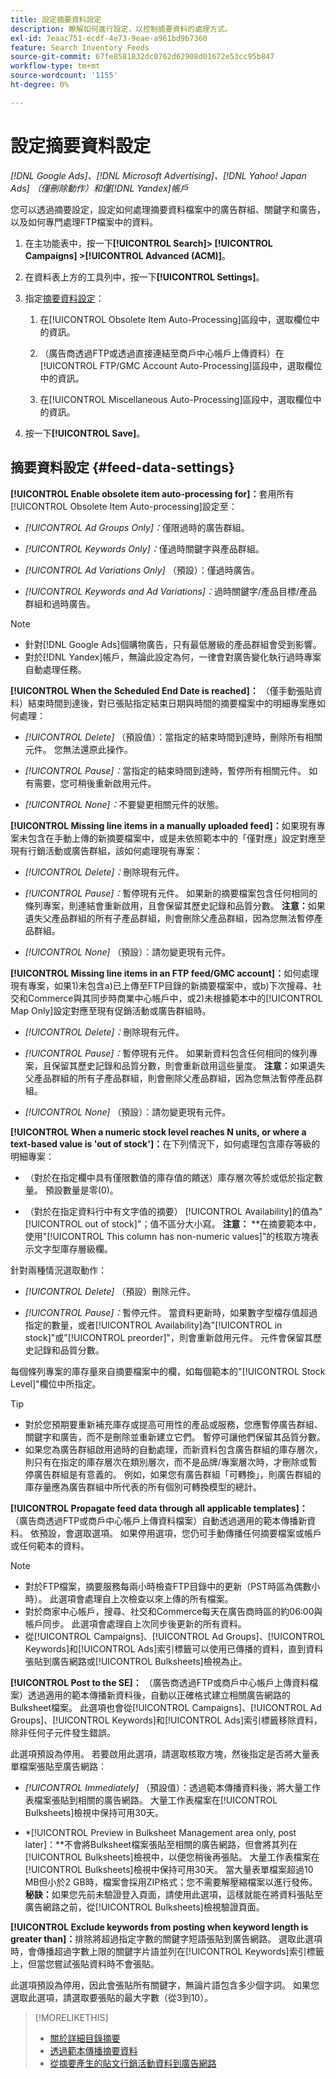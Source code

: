 ```yaml
---
title: 設定摘要資料設定
description: 瞭解如何進行設定，以控制摘要資料的處理方式。
exl-id: 7eaac751-ecdf-4e73-9eae-a961bd9b7360
feature: Search Inventory Feeds
source-git-commit: 67fe8581832dc0762d62908d01672e53cc95b847
workflow-type: tm+mt
source-wordcount: '1155'
ht-degree: 0%

---
```


# 設定摘要資料設定

*[!DNL Google Ads]、[!DNL Microsoft Advertising]、[!DNL Yahoo! Japan Ads] （僅刪除動作）和僅[!DNL Yandex]帳戶*

您可以透過摘要設定，設定如何處理摘要資料檔案中的廣告群組、關鍵字和廣告，以及如何專門處理FTP檔案中的資料。

1. 在主功能表中，按一下&#x200B;**[!UICONTROL Search]> [!UICONTROL Campaigns] >[!UICONTROL Advanced (ACM)]**。

1. 在資料表上方的工具列中，按一下&#x200B;**[!UICONTROL Settings]**。

1. 指定[摘要資料設定](#feed-data-settings)：

   1. 在[!UICONTROL Obsolete Item Auto-Processing]區段中，選取欄位中的資訊。

   1. （廣告商透過FTP或透過直接連結至商戶中心帳戶上傳資料）在[!UICONTROL FTP/GMC Account Auto-Processing]區段中，選取欄位中的資訊。

   1. 在[!UICONTROL Miscellaneous Auto-Processing]區段中，選取欄位中的資訊。

1. 按一下&#x200B;**[!UICONTROL Save]**。

## 摘要資料設定 {#feed-data-settings}

**[!UICONTROL Enable obsolete item auto-processing for]：**&#x200B;套用所有[!UICONTROL Obsolete Item Auto-processing]設定至：

* *[!UICONTROL Ad Groups Only]：*&#x200B;僅限過時的廣告群組。

* *[!UICONTROL Keywords Only]：*&#x200B;僅過時關鍵字與產品群組。

* *[!UICONTROL Ad Variations Only]* （預設）：僅過時廣告。

* *[!UICONTROL Keywords and Ad Variations]：*&#x200B;過時關鍵字/產品目標/產品群組和過時廣告。

>[!NOTE]
>
>* 針對[!DNL Google Ads]個購物廣告，只有最低層級的產品群組會受到影響。
>* 對於[!DNL Yandex]帳戶，無論此設定為何，一律會對廣告變化執行過時專案自動處理任務。

**[!UICONTROL When the Scheduled End Date is reached]：** （僅手動張貼資料）結束時間到達後，對已張貼指定結束日期與時間的摘要檔案中的明細專案應如何處理：

* *[!UICONTROL Delete]* （預設值）：當指定的結束時間到達時，刪除所有相關元件。 您無法還原此操作。

* *[!UICONTROL Pause]：*&#x200B;當指定的結束時間到達時，暫停所有相關元件。 如有需要，您可稍後重新啟用元件。

* *[!UICONTROL None]：*&#x200B;不要變更相關元件的狀態。

**[!UICONTROL Missing line items in a manually uploaded feed]：**&#x200B;如果現有專案未包含在手動上傳的新摘要檔案中，或是未依照範本中的「僅對應」設定對應至現有行銷活動或廣告群組，該如何處理現有專案：

* *[!UICONTROL Delete]：*&#x200B;刪除現有元件。

* *[!UICONTROL Pause]：*&#x200B;暫停現有元件。 如果新的摘要檔案包含任何相同的條列專案，則連結會重新啟用，且會保留其歷史記錄和品質分數。 **注意：**&#x200B;如果遺失父產品群組的所有子產品群組，則會刪除父產品群組，因為您無法暫停產品群組。

* *[!UICONTROL None]* （預設）：請勿變更現有元件。

**[!UICONTROL Missing line items in an FTP feed/GMC account]：**&#x200B;如何處理現有專案，如果1)未包含a)已上傳至FTP目錄的新摘要檔案中，或b)下次搜尋、社交和Commerce與其同步時商業中心帳戶中，或2)未根據範本中的[!UICONTROL Map Only]設定對應至現有促銷活動或廣告群組時。

* *[!UICONTROL Delete]：*&#x200B;刪除現有元件。

* *[!UICONTROL Pause]：*&#x200B;暫停現有元件。 如果新資料包含任何相同的條列專案，且保留其歷史記錄和品質分數，則會重新啟用這些量度。 **注意：**&#x200B;如果遺失父產品群組的所有子產品群組，則會刪除父產品群組，因為您無法暫停產品群組。

* *[!UICONTROL None]* （預設）：請勿變更現有元件。

**[!UICONTROL When a numeric stock level reaches N units, or where a text-based value is 'out of stock']：**&#x200B;在下列情況下，如何處理包含庫存等級的明細專案：

* （對於在指定欄中具有僅限數值的庫存值的饋送）庫存層次等於或低於指定數量。 預設數量是零(0)。

* （對於在指定資料行中有文字值的摘要） [!UICONTROL Availability]的值為&quot;[!UICONTROL out of stock]&quot;；值不區分大小寫。 **注意：** **在摘要範本中，使用&quot;[!UICONTROL This column has non-numeric values]&quot;的核取方塊表示文字型庫存層級欄。

針對兩種情況選取動作：

* *[!UICONTROL Delete]* （預設）刪除元件。

* *[!UICONTROL Pause]：*&#x200B;暫停元件。 當資料更新時，如果數字型檔存值超過指定的數量，或者[!UICONTROL Availability]為&quot;[!UICONTROL in stock]&quot;或&quot;[!UICONTROL preorder]&quot;，則會重新啟用元件。 元件會保留其歷史記錄和品質分數。

每個條列專案的庫存量來自摘要檔案中的欄，如每個範本的&quot;[!UICONTROL Stock Level]&quot;欄位中所指定。

>[!TIP]
>
>* 對於您預期要重新補充庫存或提高可用性的產品或服務，您應暫停廣告群組、關鍵字和廣告，而不是刪除並重新建立它們。 暫停可讓他們保留其品質分數。
>* 如果您為廣告群組啟用過時的自動處理，而新資料包含廣告群組的庫存層次，則只有在指定的庫存層次在類別層次，而不是品牌/專案層次時，才刪除或暫停廣告群組是有意義的。 例如，如果您有廣告群組「可轉換」，則廣告群組的庫存量應為廣告群組中所代表的所有個別可轉換模型的總計。

**[!UICONTROL Propagate feed data through all applicable templates]：** （廣告商透過FTP或商戶中心帳戶上傳資料檔案）自動透過適用的範本傳播新資料。 依預設，會選取選項。 如果停用選項，您仍可手動傳播任何摘要檔案或帳戶或任何範本的資料。

>[!NOTE]
>
>* 對於FTP檔案，摘要服務每兩小時檢查FTP目錄中的更新（PST時區為偶數小時）。 此選項會處理自上次檢查以來上傳的所有檔案。
>* 對於商家中心帳戶，搜尋、社交和Commerce每天在廣告商時區的約06:00與帳戶同步。 此選項會處理自上次同步後更新的所有資料。
>* 從[!UICONTROL Campaigns]、[!UICONTROL Ad Groups]、[!UICONTROL Keywords]和[!UICONTROL Ads]索引標籤可以使用已傳播的資料，直到資料張貼到廣告網路或[!UICONTROL Bulksheets]檢視為止。

**[!UICONTROL Post to the SE]：** （廣告商透過FTP或商戶中心帳戶上傳資料檔案）透過適用的範本傳播新資料後，自動以正確格式建立相關廣告網路的Bulksheet檔案。 此選項也會從[!UICONTROL Campaigns]、[!UICONTROL Ad Groups]、[!UICONTROL Keywords]和[!UICONTROL Ads]索引標籤移除資料，除非任何子元件發生錯誤。

此選項預設為停用。 若要啟用此選項，請選取核取方塊，然後指定是否將大量表單檔案張貼至廣告網路：

* *[!UICONTROL Immediately]* （預設值）：透過範本傳播資料後，將大量工作表檔案張貼到相關的廣告網路。 大量工作表檔案在[!UICONTROL Bulksheets]檢視中保持可用30天。

* *[!UICONTROL Preview in Bulksheet Management area only, post later]：**不會將Bulksheet檔案張貼至相關的廣告網路，但會將其列在[!UICONTROL Bulksheets]檢視中，以便您稍後再張貼。 大量工作表檔案在[!UICONTROL Bulksheets]檢視中保持可用30天。 當大量表單檔案超過10 MB但小於2 GB時，檔案會採用ZIP格式；您不需要解壓縮檔案以進行發佈。 **秘訣：**&#x200B;如果您先前未驗證登入頁面，請使用此選項，這樣就能在將資料張貼至廣告網路之前，從[!UICONTROL Bulksheets]檢視驗證頁面。

**[!UICONTROL Exclude keywords from posting when keyword length is greater than]：**&#x200B;排除將超過指定字數的關鍵字短語張貼到廣告網路。 選取此選項時，會傳播超過字數上限的關鍵字片語並列在[!UICONTROL Keywords]索引標籤上，但當您嘗試張貼資料時不會張貼。

此選項預設為停用，因此會張貼所有關鍵字，無論片語包含多少個字詞。 如果您選取此選項，請選取要張貼的最大字數（從3到10）。

>[!MORELIKETHIS]
>
>* [關於詳細目錄摘要](/help/search-social-commerce/campaign-management/inventory-feeds/inventory-feeds-about.md)
>* [透過範本傳播摘要資料](/help/search-social-commerce/campaign-management/inventory-feeds/feed-data-propagate.md)
>* [從摘要產生的貼文行銷活動資料到廣告網路](propagated-data-post.md)
